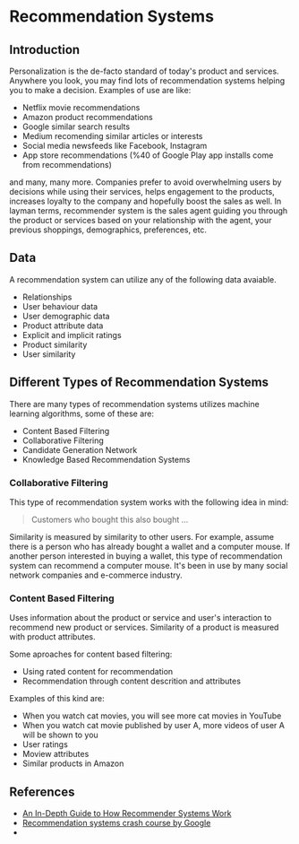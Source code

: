 # Recommendation Systems

## Introduction

Personalization is the de-facto standard of today's product and services. Anywhere you look, you may find lots of recommendation systems helping you to make a decision. Examples of use are like:

- Netflix movie recommendations 
- Amazon product recommendations
- Google similar search results
- Medium recomending similar articles or interests
- Social media newsfeeds like Facebook, Instagram
- App store recommendations (%40 of Google Play app installs come from recommendations)

and many, many more. Companies prefer to avoid overwhelming users by decisions while using their services, helps engagement to the products, increases loyalty to the company and hopefully boost the sales as well. In layman terms, recommender system is the sales agent guiding you through the product or services based on your relationship with the agent, your previous shoppings, demographics, preferences, etc.

## Data

A recommendation system can utilize any of the following data avaiable.

- Relationships
- User behaviour data
- User demographic data
- Product attribute data
- Explicit and implicit ratings
- Product similarity
- User similarity

## Different Types of Recommendation Systems

There are many types of recommendation systems utilizes machine learning algorithms, some of these are:

- Content Based Filtering
- Collaborative Filtering
- Candidate Generation Network
- Knowledge Based Recommendation Systems

### Collaborative Filtering

This type of recommendation system works with the following idea in mind: 

> Customers who bought this also bought ...

Similarity is measured by similarity to other users. For example, assume there is a person who has already bought a wallet and a computer mouse. If another person interested in buying a wallet, this type of recommendation system can recommend a computer mouse. It's been in use by many social network companies and e-commerce industry. 

### Content Based Filtering

Uses information about the product or service and user's interaction to recommend new product or services. Similarity of a product is measured with product attributes. 

Some aproaches for content based filtering:

- Using rated content for recommendation
- Recommendation through content descrition and attributes

Examples of this kind are:

- When you watch cat movies, you will see more cat movies in YouTube
- When you watch cat movie published by user A, more videos of user A will be shown to you
- User ratings
- Moview attributes
- Similar products in Amazon

<!-- Advantage of this method is that it works even when a product doesn't have any reviews. On the other hand, on large datasets it can be difficult asc every user has different opinion about products. -->

<!-- ## How do the Recommendation Systems Function? -->

## References

- [An In-Depth Guide to How Recommender Systems Work](https://builtin.com/data-science/recommender-systems)
- [Recommendation systems crash course by Google](https://developers.google.com/machine-learning/recommendation)
- 